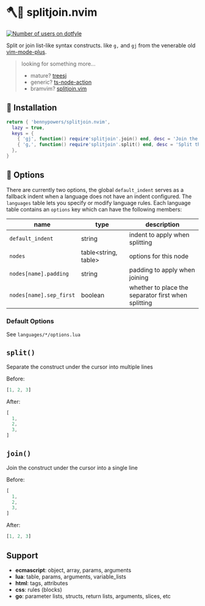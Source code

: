 # 🪓🧷 splitjoin.nvim

[![Number of users on dotfyle][dotfyle-badge]][dotfyle]

Split or join list-like syntax constructs. like `g,` and `gj` from the venerable 
old [vim-mode-plus][vmp].

> looking for something more...
>  - mature? [treesj][treesj]  
>  - generic? [ts-node-action][tna]  
>  - bramvim? [splitjoin.vim][sjv]  

## 🚚 Installation

```lua
return { 'bennypowers/splitjoin.nvim',
  lazy = true,
  keys = {
    { 'gj', function() require'splitjoin'.join() end, desc = 'Join the object under cursor' },
    { 'g,', function() require'splitjoin'.split() end, desc = 'Split the object under cursor' },
  },
}
```

## 🎁 Options

There are currently two options, the global `default_indent` serves as a 
fallback indent when a language does not have an indent configured. The 
`languages` table lets you specify or modify language rules. Each language table 
contains an `options` key which can have the following members:

| name                    | type                  | description                                         |
| ----                    | ----                  | -----------                                         |
| `default_indent`        | string                | indent to apply when splitting                      |
| `nodes`                 | table<string, table>  | options for this node                               |
| `nodes[name].padding`   | string                | padding to apply when joining                       |
| `nodes[name].sep_first` | boolean               | whether to place the separator first when splitting |

### Default Options

See `languages/*/options.lua`

## `split()`

Separate the construct under the cursor into multiple lines

Before:
```javascript
[1, 2, 3]
```
After:
```javascript
[
  1,
  2,
  3,
]
```

## `join()`

Join the construct under the cursor into a single line

Before:
```javascript
[
  1,
  2,
  3,
]
```
After:
```javascript
[1, 2, 3]
```

## Support

- **ecmascript**: object, array, params, arguments
- **lua**: table, params, arguments, variable_lists
- **html**: tags, attributes
- **css**: rules (blocks)
- **go**: parameter lists, structs, return lists, arguments, slices, etc

[vmp]: https://github.com/t9md/atom-vim-mode-plus
[sjv]: https://github.com/AndrewRadev/splitjoin.vim
[treesj]: https://github.com/Wansmer/treesj
[tna]: https://github.com/CKolkey/ts-node-action/
[dotfyle]: https://dotfyle.com/plugins/bennypowers/splitjoin.nvim
[dotfyle-badge]: https://dotfyle.com/plugins/bennypowers/splitjoin.nvim/shield

